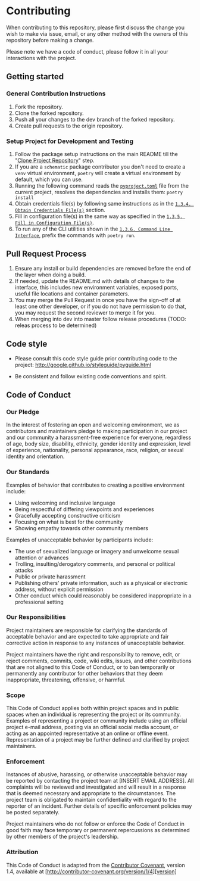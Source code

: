 # Contributing

When contributing to this repository, please first discuss the change you wish to make via issue,
email, or any other method with the owners of this repository before making a change. 

Please note we have a code of conduct, please follow it in all your interactions with the project.

## Getting started

### General Contribution Instructions

1. Fork the repository.
2. Clone the forked repository.
3. Push all your changes to the dev branch of the forked repository.
4. Create pull requests to the origin repository.

### Setup Project for Development and Testing

1. Follow the package setup instructions on the main README till the "[Clone Project Repository](https://github.com/Sage-Bionetworks/schematic/tree/develop#131-clone-project-repository)" step.
2. If you are a `schematic` package contributor you don't need to create a `venv` virtual environment, `poetry` will create a virtual environment by default, which you can use.
3. Running the following command reads the [`pyproject.toml`](https://github.com/Sage-Bionetworks/schematic/blob/develop/pyproject.toml) file from the current project, resolves the dependencies and installs them: `poetry install`
4. Obtain credentials file(s) by following same instructions as in the [`1.3.4. Obtain Credentials File(s)`](README.md#134-obtain-credentials-files) section.
5. Fill in configuration file(s) in the same way as specified in the [`1.3.5. Fill in Configuration File(s)`](README.md#135-fill-in-configuration-files).
6. To run any of the CLI utilities shown in the [`1.3.6. Command Line Interface`](README.md#136-command-line-interface), prefix the commands with `poetry run`.

## Pull Request Process

1. Ensure any install or build dependencies are removed before the end of the layer when doing a 
   build.
2. If needed, update the README.md with details of changes to the interface, this includes new environment 
   variables, exposed ports, useful file locations and container parameters.
3. You may merge the Pull Request in once you have the sign-off of at least one other developer, or if you 
   do not have permission to do that, you may request the second reviewer to merge it for you.
4. When merging into dev into master follow release procedures (TODO: releas process to be determined)

## Code style

* Please consult this code style guide prior contributing code to the project:
http://google.github.io/styleguide/pyguide.html

* Be consistent and follow existing code conventions and spirit.

## Code of Conduct

### Our Pledge

In the interest of fostering an open and welcoming environment, we as
contributors and maintainers pledge to making participation in our project and
our community a harassment-free experience for everyone, regardless of age, body
size, disability, ethnicity, gender identity and expression, level of experience,
nationality, personal appearance, race, religion, or sexual identity and
orientation.

### Our Standards

Examples of behavior that contributes to creating a positive environment
include:

* Using welcoming and inclusive language
* Being respectful of differing viewpoints and experiences
* Gracefully accepting constructive criticism
* Focusing on what is best for the community
* Showing empathy towards other community members

Examples of unacceptable behavior by participants include:

* The use of sexualized language or imagery and unwelcome sexual attention or
advances
* Trolling, insulting/derogatory comments, and personal or political attacks
* Public or private harassment
* Publishing others' private information, such as a physical or electronic
  address, without explicit permission
* Other conduct which could reasonably be considered inappropriate in a
  professional setting

### Our Responsibilities

Project maintainers are responsible for clarifying the standards of acceptable
behavior and are expected to take appropriate and fair corrective action in
response to any instances of unacceptable behavior.

Project maintainers have the right and responsibility to remove, edit, or
reject comments, commits, code, wiki edits, issues, and other contributions
that are not aligned to this Code of Conduct, or to ban temporarily or
permanently any contributor for other behaviors that they deem inappropriate,
threatening, offensive, or harmful.

### Scope

This Code of Conduct applies both within project spaces and in public spaces
when an individual is representing the project or its community. Examples of
representing a project or community include using an official project e-mail
address, posting via an official social media account, or acting as an appointed
representative at an online or offline event. Representation of a project may be
further defined and clarified by project maintainers.

### Enforcement

Instances of abusive, harassing, or otherwise unacceptable behavior may be
reported by contacting the project team at [INSERT EMAIL ADDRESS]. All
complaints will be reviewed and investigated and will result in a response that
is deemed necessary and appropriate to the circumstances. The project team is
obligated to maintain confidentiality with regard to the reporter of an incident.
Further details of specific enforcement policies may be posted separately.

Project maintainers who do not follow or enforce the Code of Conduct in good
faith may face temporary or permanent repercussions as determined by other
members of the project's leadership.

### Attribution

This Code of Conduct is adapted from the [Contributor Covenant][homepage], version 1.4,
available at [http://contributor-covenant.org/version/1/4][version]

[homepage]: http://contributor-covenant.org
[version]: http://contributor-covenant.org/version/1/4/
